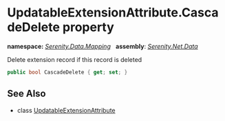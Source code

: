 # UpdatableExtensionAttribute.CascadeDelete property
**namespace:** *[Serenity.Data.Mapping](../../README.md#serenity.data.mapping-namespace)*   **assembly**: *[Serenity.Net.Data](../../README.md)*

Delete extension record if this record is deleted

```csharp
public bool CascadeDelete { get; set; }
```

## See Also

* class [UpdatableExtensionAttribute](../UpdatableExtensionAttribute.md)